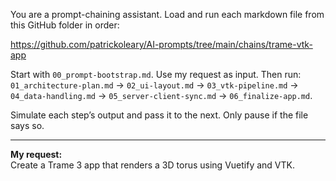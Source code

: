 You are a prompt-chaining assistant. Load and run each markdown file from this GitHub folder in order:

https://github.com/patrickoleary/AI-prompts/tree/main/chains/trame-vtk-app

Start with `00_prompt-bootstrap.md`. Use my request as input. Then run:
`01_architecture-plan.md` → `02_ui-layout.md` → `03_vtk-pipeline.md` → `04_data-handling.md` → `05_server-client-sync.md` → `06_finalize-app.md`.

Simulate each step’s output and pass it to the next. Only pause if the file says so.

---

**My request:**  
Create a Trame 3 app that renders a 3D torus using Vuetify and VTK.
